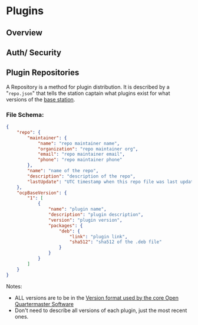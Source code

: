 # Plugins

## Overview

## Auth/ Security

## Plugin Repositories

A Repository is a method for plugin distribution. It is described by a "`repo.json`" that tells the station captain what plugins exist for what versions of the [base station](../open-qm-base-station).

### File Schema:

```json
{
	"repo": {
		"maintainer": {
			"name": "repo maintainer name",
			"organization": "repo maintainer org",
			"email": "repo maintainer email",
			"phone": "repo maintainer phone"
		},
		"name": "name of the repo",
		"description": "description of the repo",
		"lastUpdate": "UTC timestamp when this repo file was last updated."
	},
	"ocpBaseVersion": {
		"1": [
			{
				"name": "plugin name",
				"description": "plugin description",
				"version": "plugin version",
				"packages": {
					"deb": {
						"link": "plugin link",
						"sha512": "sha512 of the .deb file"
					}
				}
			}
		]
	}
}
```

Notes:
- ALL versions are to be in
  the [Version format used by the core Open Quartermaster Software](Versioning_Branching_Tagging.md#versioning)
- Don't need to describe all versions of each plugin, just the most recent ones.
